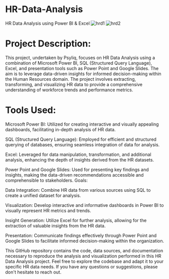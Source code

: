 # HR-Data-Analysis
HR Data Analysis using Power BI &amp; Excel
![hrd1](https://github.com/Khushbooo123/HR-Data-Analysis/assets/52238176/4e16f9e5-35eb-414f-92bc-c4048d648acb)
![hrd2](https://github.com/Khushbooo123/HR-Data-Analysis/assets/52238176/d93bb31e-a2a9-465b-9c9f-2f944d06dcd0)

# Project Description:

This project, undertaken by Psyliq, focuses on HR Data Analysis using a combination of Microsoft Power BI, SQL (Structured Query Language), Excel, and presentation tools such as Power Point and Google Slides. The aim is to leverage data-driven insights for informed decision-making within the Human Resources domain. The project involves extracting, transforming, and visualizing HR data to provide a comprehensive understanding of workforce trends and performance metrics.

# Tools Used:

Microsoft Power BI: Utilized for creating interactive and visually appealing dashboards, facilitating in-depth analysis of HR data.

SQL (Structured Query Language): Employed for efficient and structured querying of databases, ensuring seamless integration of data for analysis.

Excel: Leveraged for data manipulation, transformation, and additional analysis, enhancing the depth of insights derived from the HR datasets.

Power Point and Google Slides: Used for presenting key findings and insights, making the data-driven recommendations accessible and comprehensible to stakeholders.
Goals:

Data Integration: Combine HR data from various sources using SQL to create a unified dataset for analysis.

Visualization: Develop interactive and informative dashboards in Power BI to visually represent HR metrics and trends.

Insight Generation: Utilize Excel for further analysis, allowing for the extraction of valuable insights from the HR data.

Presentation: Communicate findings effectively through Power Point and Google Slides to facilitate informed decision-making within the organization.

This GitHub repository contains the code, data sources, and documentation necessary to reproduce the analysis and visualization performed in this HR Data Analysis project. 
Feel free to explore the codebase and adapt it to your specific HR data needs. If you have any questions or suggestions, please don't hesitate to reach out.

